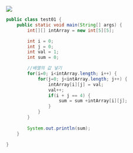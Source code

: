
![](https://images.velog.io/images/withcolinsong/post/dcff24aa-9761-4791-8160-a2af2f3d1f83/image.png)

```java
public class test01 {
	public static void main(String[] args) {
		int[][] intArray = new int[5][5]; 

		int i = 0;
		int j = 0;
		int val = 1;
		int sum = 0;

		//배열의 값 넣기
		for(i=0; i<intArray.length; i++) {
			for(j=0; j<intArray.length; j++) {
				intArray[i][j] = val;
				val++;
				if(i + j == 4) {
					sum = sum +intArray[i][j];
				}
			}
		}  
		
		System.out.println(sum);
	}

}
```
